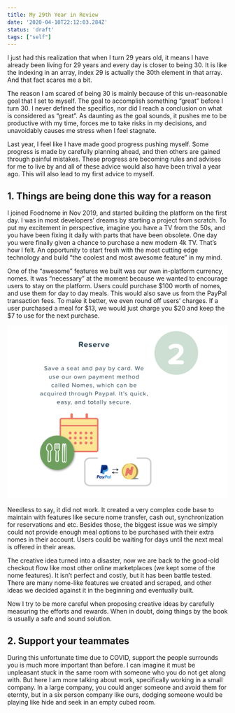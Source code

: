 ```yaml
---
title: My 29th Year in Review
date: '2020-04-10T22:12:03.284Z'
status: 'draft'
tags: ["self"]
---
```


I just had this realization that when I turn 29 years old, it means I have already been living for 29 years and every day is closer to being 30. It is like the indexing in an array, index 29 is actually the 30th element in that array. And that fact scares me a bit.

The reason I am scared of being 30 is mainly because of this un-reasonable goal that I set to myself. The goal to accomplish something “great” before I turn 30. I never defined the specifics, nor did I reach a conclusion on what is considered as “great”. As daunting as the goal sounds, it pushes me to be productive with my time, forces me to take risks in my decisions, and unavoidably causes me stress when I feel stagnate.

Last year, I feel like I have made good progress pushing myself. Some progress is made by carefully planning ahead, and then others are gained through painful mistakes. These progress are becoming rules and advises for me to live by and all of these advice would also have been trival a year ago. This will also lead to my first advice to myself.

## 1. Things are being done this way for a reason

I joined Foodnome in Nov 2019, and started building the platform on the first day. I was in most developers’ dreams by starting a project from scratch. To put my excitement in perspective, imagine you have a TV from the 50s, and you have been fixing it daily with parts that have been obsolete. One day you were finally given a chance to purchase a new modern 4k TV. That’s how I felt. An opportunity to start fresh with the most cutting edge technology and build “the coolest and most awesome feature” in my mind.

One of the “awesome” features we built was our own in-platform currency, nomes. It was “necessary” at the moment because we wanted to encourage users to stay on the platform. Users could purchase $100 worth of nomes, and use them for day to day meals. This would also save us from the PayPal transaction fees. To make it better, we even round off users’ charges. If a user purchased a meal for $13, we would just charge you $20 and keep the $7 to use for the next purchase.

![Nomes](./nomes.png)

Needless to say, it did not work. It created a very complex code base to maintain with features like secure nome transfer, cash out, synchronization for reservations and etc. Besides those, the biggest issue was we simply could not provide enough meal options to be purchased with their extra nomes in their account. Users could be waiting for days until the next meal is offered in their areas.

The creative idea turned into a disaster, now we are back to the good-old checkout flow like most other online marketplaces (we kept some of the nome features). It isn’t perfect and costly, but it has been battle tested. There are many nome-like features we created and scraped, and other ideas we decided against it in the beginning and eventually built.

Now I try to be more careful when proposing creative ideas by carefully measuring the efforts and rewards. When in doubt, doing things by the book is usually a safe and sound solution.

## 2. Support your teammates

During this unfortunate time due to COVID, support the people surrounds you is much more important than before. I can imagine it must be unpleasant stuck in the same room with someone who you do not get along with. But here I am more talking about work, specifically working in a small company. In a large company, you could anger someone and avoid them for eternty, but in a six person company like ours, dodging someone would be playing like hide and seek in an empty cubed room.
